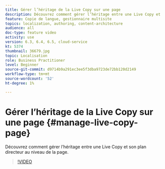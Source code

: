 ```yaml
---
title: Gérer l’héritage de la Live Copy sur une page
description: Découvrez comment gérer l’héritage entre une Live Copy et son plan directeur au niveau de la page
feature: Copie de langue, gestionnaire multisite
topics: localization, authoring, content-architecture
audience: all
doc-type: feature video
activity: use
version: 6.3, 6.4, 6.5, cloud-service
kt: 5374
thumbnail: 36679.jpg
topic: Localisation
role: Business Practitioner
level: Beginner
source-git-commit: d9714b9a291ec3ee5f3dba9723de72bb120d2149
workflow-type: tm+mt
source-wordcount: '52'
ht-degree: 1%

---
```



# Gérer l’héritage de la Live Copy sur une page {#manage-live-copy-page}

Découvrez comment gérer l’héritage entre une Live Copy et son plan directeur au niveau de la page.
>[!VIDEO](https://video.tv.adobe.com/v/36679?quality=12&learn=on)
